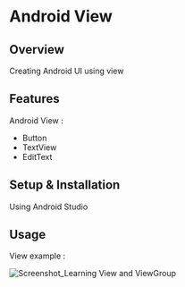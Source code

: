 # Android View

## Overview
Creating Android UI using view

## Features
Android View :
- Button
- TextView
- EditText

## Setup & Installation 
Using Android Studio

## Usage
View example :

![Screenshot_Learning View and ViewGroup](https://user-images.githubusercontent.com/56164259/68088598-59b20f80-fe93-11e9-852d-100761101929.png)
